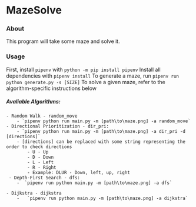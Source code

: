 # MazeSolve

### About
This program will take some maze and solve it.

### Usage
First, install `pipenv` with `python -m pip install pipenv`
Install all dependencies with `pipenv install`
To generate a maze, run `pipenv run python generate.py -s [SIZE]`
To solve a given maze, refer to the algorithm-specific instructions below

##### Avaliable Algorithms:
    - Random Walk - random_move
        - `pipenv python run main.py -m [path\to\maze.png] -a random_move`
    - Directional Prioritization - dir_pri:
        - `pipenv python run main.py -m [path\to\maze.png] -a dir_pri -d [directions]`
        - [directions] can be replaced with some string representing the order to check directions
            - U - Up
            - D - Down
            - L - Left
            - R - Right
            - Example: DLUR - Down, left, up, right
     - Depth-First Search - dfs:
        -  `pipenv run python main.py -m [path\to\maze.png] -a dfs`

    - Dijkstra - dijkstra
        -   `pipenv run python main.py -m [path\to\maze.png] -a dijkstra`